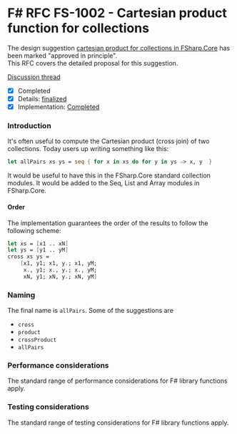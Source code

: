 
# F# RFC FS-1002 - Cartesian product function for collections

The design suggestion [cartesian product for collections in FSharp.Core](http://fslang.uservoice.com/forums/245727-f-language/suggestions/7184398-cartesian-product-function-for-collections) has been marked "approved in principle".  
This RFC covers the detailed proposal for this suggestion.

[Discussion thread](https://github.com/fsharp/FSharpLangDesign/issues/47)

* [x] Completed
* [x] Details: [finalized](https://github.com/fsharp/FSharpLangDesign/issues/47)
* [x] Implementation: [Completed](https://github.com/Microsoft/visualfsharp/pull/989)

### Introduction

It's often useful to compute the Cartesian product (cross join) of two collections. Today users up writing something like this:

```fsharp
let allPairs xs ys = seq { for x in xs do for y in ys -> x, y  }
```

It would be useful to have this in the FSharp.Core standard collection modules.  It would be added to 
the Seq, List and Array modules in FSharp.Core.

#### Order

The implementation guarantees the order of the results to follow the following scheme:

```fsharp
let xs = [x1 .. xN]
let ys = [y1 .. yM]
cross xs ys =
    [x1, y1; x1, y.; x1, yM;
     x., y1; x., y.; x., yM;
     xN, y1; xN, y.; xN, yM]
```

### Naming 

The final name is ``allPairs``.  Some of the suggestions are

* ``cross``
* ``product``
* ``crossProduct``
* ``allPairs``


### Performance considerations

The standard range of performance considerations for F# library functions apply.

### Testing considerations

The standard range of testing  considerations for F# library functions apply.


